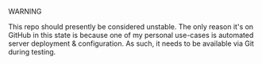 WARNING

This repo should presently be considered unstable. The only reason it's on GitHub in this state is because one of my personal use-cases is automated server deployment & configuration. As such, it needs to be available via Git during testing.
